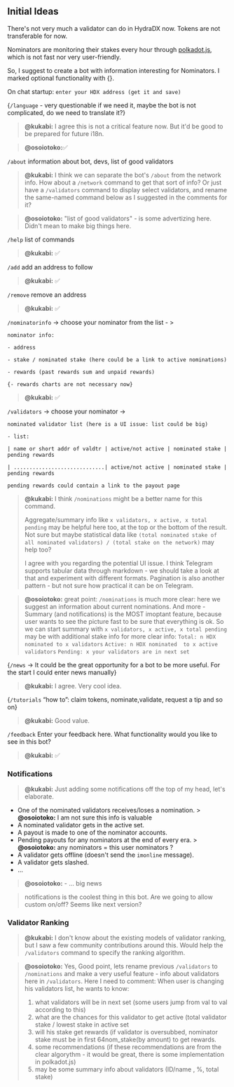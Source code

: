## Initial Ideas

There's not very much a validator can do in HydraDX now. Tokens are not transferable for now.

Nominators are monitoring their stakes every hour through [polkadot.js](https://polkadot.js.org/apps/?rpc=wss%3A%2F%2Frpc-01.snakenet.hydradx.io#), which is not fast nor very user-friendly.

So, I suggest to create a bot with information interesting for Nominators.
I marked optional functionality with {}.

On chat startup: `enter your HDX address (get it and save)`

{`/language` - very questionable if we need it, maybe the bot is not complicated, do we need to translate it?}

> **@kukabi:** I agree this is not a critical feature now. But it'd be good to be prepared for future i18n.

> **@osoiotoko:**✅

`/about` information about bot, devs, list of good validators

> **@kukabi:** I think we can separate the bot's `/about` from the network info. How about a `/network` command to get that sort of info? Or just have a `/validators` command to display select validators, and rename the same-named command below as I suggested in the comments for it?

> **@osoiotoko:** "list of good validators" - is some advertizing here. Didn't mean to make big things here. 

`/help` list of commands

> **@kukabi:** ✅

`/add` add an address to follow

> **@kukabi:** ✅

`/remove` remove an address 

> **@kukabi:** ✅

`/nominatorinfo` -> choose your nominator from the list - >

    nominator info:
     
    - address
     
    - stake / nominated stake (here could be a link to active nominations)

    - rewards (past rewards sum and unpaid rewards)
    
    {- rewards charts are not necessary now} 
    
> **@kukabi:** ✅

`/validators` -> choose your nominator ->
	
    nominated validator list (here is a UI issue: list could be big)
    
    - list:
    
    | name or short addr of valdtr | active/not active | nominated stake | pending rewards
	
	| .............................| active/not active | nominated stake | pending rewards
	
	pending rewards could contain a link to the payout page

> **@kukabi:** I think `/nominations` might be a better name for this command.
> 
> Aggregate/summary info like `x validators, x active, x total pending` may be helpful here too, at the top or the bottom of the result. Not sure but maybe statistical data like `(total nominated stake of all nominated validators) / (total stake on the network)` may help too?
>
> I agree with you regarding the potential UI issue. I think Telegram supports tabular data through markdown - we should take a look at that and experiment with different formats. Pagination is also another pattern - but not sure how practical it can be on Telegram.

> **@osoiotoko:** great point: `/nominations` is much more clear: here we suggest an information about current nominations. 
> And more - Summary (and notifications) is the MOST imoptant feature, because user wants to see the picture fast to be sure that everything is ok.
> So we can start summary with `x validators, x active, x total pending` 
> may be with additional stake info for more clear info:
> `Total: n HDX nominated to x validators` 
> `Active: n HDX nominated  to x active validators`
> `Pending: x your validators are in next set`

{`/news` -> It could be the great opportunity for a bot to be more useful. For the start I could enter news manually}

> **@kukabi:** I agree. Very cool idea.

{`/tutorials` “how to”: claim tokens, nominate,validate, request a tip and so on}

> **@kukabi:** Good value.

`/feedback` Enter your feedback here. What functionality would you like to see in this bot?

> **@kukabi:** ✅

### Notifications

> **@kukabi:** Just adding some notifications off the top of my head, let's elaborate.

- One of the nominated validators receives/loses a nomination. > **@osoiotoko:** I am not sure this info is valuable
- A nominated validator gets in the active set. 
- A payout is made to one of the nominator accounts.
- Pending payouts for any nominators at the end of every era. > **@osoiotoko:** any nominators = this user nominators ?
- A validator gets offline (doesn't send the `imonline` message).
- A validator gets slashed.
- ...

> **@osoiotoko:** - ... big news

> notifications is the coolest thing in this bot. Are we going to allow custom on/off? Seems like next version?

### Validator Ranking

> **@kukabi:** I don't know about the existing models of validator ranking, but I saw a few community contributions around this. Would help the `/validators` command to specify the ranking algorithm.

> **@osoiotoko:** Yes, Good point, lets rename previous `/validators` to `/nominations` 
> and make a very useful feature - info about validators here in `/validators`.
> Here I need to comment:
> When user is changing his validators list, he wants to know: 
> 1. what validators will be in next set (some users jump from val to val according to this)
> 2. what are the chances for this validator to get active (total validator stake / lowest stake in active set
> 3. will his stake get rewards (if validator is oversubbed, nominator stake must be in first 64nom_stake(by amount) to get rewards.
> 4. some recommendations (if these recommendations are from the clear algorythm - it would be great, there is some implementation in polkadot.js)
> 5. may be some summary info about validators (ID/name , %, total stake)
